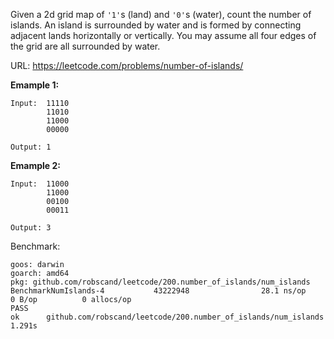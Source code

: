 Given a 2d grid map of `'1'`s (land) and `'0'`s (water), count the number of islands. An island is surrounded by water and is formed by connecting adjacent lands horizontally or vertically. You may assume all four edges of the grid are all surrounded by water.

URL: https://leetcode.com/problems/number-of-islands/

**Emample 1:**

    Input:  11110
            11010
            11000
            00000
            
    Output: 1
    
**Emample 2:**

    Input:  11000
            11000
            00100
            00011
            
    Output: 3

Benchmark:

    goos: darwin
    goarch: amd64
    pkg: github.com/robscand/leetcode/200.number_of_islands/num_islands
    BenchmarkNumIslands-4           43222948                28.1 ns/op             0 B/op          0 allocs/op
    PASS
    ok      github.com/robscand/leetcode/200.number_of_islands/num_islands  1.291s
